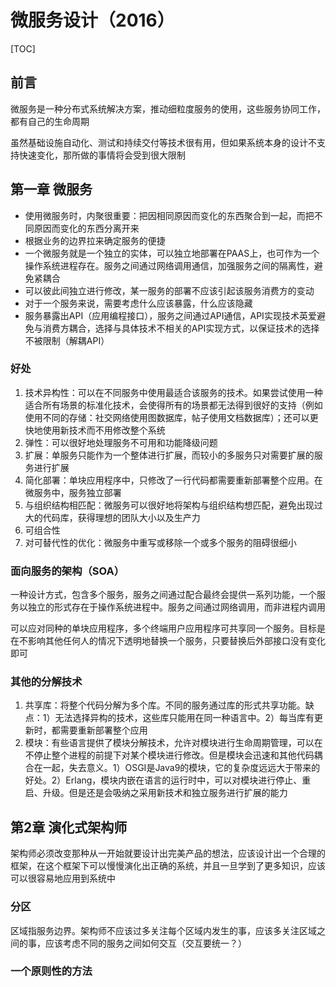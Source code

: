 # 微服务设计（2016）
[TOC]

## 前言
微服务是一种分布式系统解决方案，推动细粒度服务的使用，这些服务协同工作，都有自己的生命周期

虽然基础设施自动化、测试和持续交付等技术很有用，但如果系统本身的设计不支持快速变化，那所做的事情将会受到很大限制

## 第一章 微服务
- 使用微服务时，内聚很重要：把因相同原因而变化的东西聚合到一起，而把不同原因而变化的东西分离开来
- 根据业务的边界拉来确定服务的便捷
- 一个微服务就是一个独立的实体，可以独立地部署在PAAS上，也可作为一个操作系统进程存在。服务之间通过网络调用通信，加强服务之间的隔离性，避免紧耦合
- 可以彼此间独立进行修改，某一服务的部署不应该引起该服务消费方的变动
- 对于一个服务来说，需要考虑什么应该暴露，什么应该隐藏
- 服务暴露出API（应用编程接口），服务之间通过API通信，API实现技术英爱避免与消费方耦合，选择与具体技术不相关的API实现方式，以保证技术的选择不被限制（解耦API）

### 好处
1. 技术异构性：可以在不同服务中使用最适合该服务的技术。如果尝试使用一种适合所有场景的标准化技术，会使得所有的场景都无法得到很好的支持（例如使用不同的存储：社交网络使用图数据库，帖子使用文档数据库）；还可以更快地使用新技术而不用修改整个系统
2. 弹性：可以很好地处理服务不可用和功能降级问题
3. 扩展：单服务只能作为一个整体进行扩展，而较小的多服务只对需要扩展的服务进行扩展
4. 简化部署：单块应用程序中，只修改了一行代码都需要重新部署整个应用。在微服务中，服务独立部署
5. 与组织结构相匹配：微服务可以很好地将架构与组织结构想匹配，避免出现过大的代码库，获得理想的团队大小以及生产力
6. 可组合性
7. 对可替代性的优化：微服务中重写或移除一个或多个服务的阻碍很细小

### 面向服务的架构（SOA）
一种设计方式，包含多个服务，服务之间通过配合最终会提供一系列功能，一个服务以独立的形式存在于操作系统进程中。服务之间通过网络调用，而非进程内调用

可以应对同种的单块应用程序，多个终端用户应用程序可共享同一个服务。目标是在不影响其他任何人的情况下透明地替换一个服务，只要替换后外部接口没有变化即可

### 其他的分解技术
1. 共享库：将整个代码分解为多个库。不同的服务通过库的形式共享功能。缺点：1）无法选择异构的技术，这些库只能用在同一种语言中。2）每当库有更新时，都需要重新部署整个应用
2. 模块：有些语言提供了模块分解技术，允许对模块进行生命周期管理，可以在不停止整个进程的前提下对某个模块进行修改。但是模块会迅速和其他代码耦合在一起，失去意义。1）OSGI是Java9的模块，它的复杂度远远大于带来的好处。2）Erlang，模块内嵌在语言的运行时中，可以对模块进行停止、重启、升级。但是还是会吸纳之采用新技术和独立服务进行扩展的能力

## 第2章 演化式架构师
架构师必须改变那种从一开始就要设计出完美产品的想法，应该设计出一个合理的框架，在这个框架下可以慢慢演化出正确的系统，并且一旦学到了更多知识，应该可以很容易地应用到系统中

### 分区
区域指服务边界。架构师不应该过多关注每个区域内发生的事，应该多关注区域之间的事，应该考虑不同的服务之间如何交互（交互要统一？）

### 一个原则性的方法